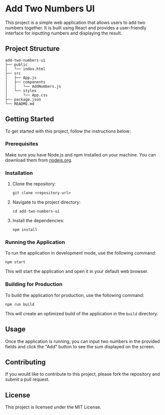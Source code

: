 # Add Two Numbers UI

This project is a simple web application that allows users to add two numbers together. It is built using React and provides a user-friendly interface for inputting numbers and displaying the result.

## Project Structure

```
add-two-numbers-ui
├── public
│   └── index.html
├── src
│   ├── App.js
│   ├── components
│   │   └── AddNumbers.js
│   └── styles
│       └── App.css
├── package.json
└── README.md
```

## Getting Started

To get started with this project, follow the instructions below:

### Prerequisites

Make sure you have Node.js and npm installed on your machine. You can download them from [nodejs.org](https://nodejs.org/).

### Installation

1. Clone the repository:
   ```
   git clone <repository-url>
   ```
2. Navigate to the project directory:
   ```
   cd add-two-numbers-ui
   ```
3. Install the dependencies:
   ```
   npm install
   ```

### Running the Application

To run the application in development mode, use the following command:
```
npm start
```
This will start the application and open it in your default web browser.

### Building for Production

To build the application for production, use the following command:
```
npm run build
```
This will create an optimized build of the application in the `build` directory.

## Usage

Once the application is running, you can input two numbers in the provided fields and click the "Add" button to see the sum displayed on the screen.

## Contributing

If you would like to contribute to this project, please fork the repository and submit a pull request.

## License

This project is licensed under the MIT License.